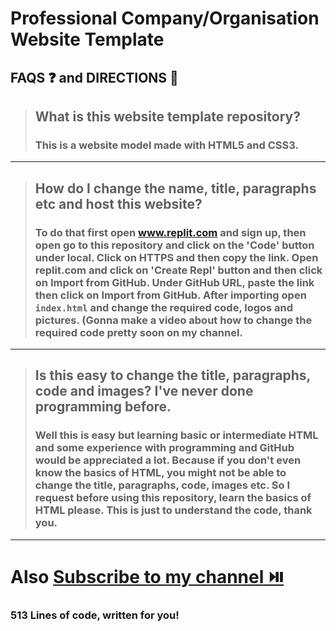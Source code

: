 # Professional Company/Organisation Website Template
## FAQS ❓ and DIRECTIONS :pencil:
> ## What is this website template repository?
> ### This is a website model made with HTML5 and CSS3.
---
> ## How do I change the name, title, paragraphs etc and host this website?
> ### To do that first open www.replit.com and sign up, then open go to this repository and click on the 'Code' button under local. Click on HTTPS and then copy the link. Open replit.com and click on 'Create Repl' button and then click on Import from GitHub. Under GitHub URL, paste the link then click on Import from GitHub. After importing open `index.html` and change the required code, logos and pictures. (Gonna make a video about how to change the required code pretty soon on my channel.
---
> ## Is this easy to change the title, paragraphs, code and images? I've never done programming before.
> ### Well this is easy but learning basic or intermediate HTML and some experience with programming and GitHub would be appreciated a lot. Because if you don't even know the basics of HTML, you might not be able to change the title, paragraphs, code, images etc. So I request before using this repository, learn the basics of HTML please. This is just to understand the code, thank you.
---
# Also [Subscribe to my channel ⏯️](https://www.youtube.com/@ZyrenCoding/)

### 513 Lines of code, written for you! 
